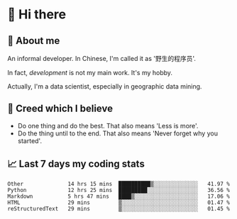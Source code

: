 # 👋 Hi there

## :speech_balloon: About me

An informal developer. In Chinese, I'm called it as '野生的程序员'.

In fact, _development_ is not my main work. It's my hobby.

Actually, I'm a data scientist, especially in geographic data mining.

## :see_no_evil: Creed which I believe

- Do one thing and do the best. That also means 'Less is more'.
- Do the thing until to the end. That also means 'Never forget why you started'.

## :chart_with_upwards_trend: Last 7 days my coding stats

<!--START_SECTION:waka-->
```text
Other              14 hrs 15 mins  ██████████▒░░░░░░░░░░░░░░   41.97 % 
Python             12 hrs 25 mins  █████████░░░░░░░░░░░░░░░░   36.56 % 
Markdown           5 hrs 47 mins   ████▒░░░░░░░░░░░░░░░░░░░░   17.06 % 
HTML               29 mins         ▒░░░░░░░░░░░░░░░░░░░░░░░░   01.47 % 
reStructuredText   29 mins         ▒░░░░░░░░░░░░░░░░░░░░░░░░   01.45 % 
```
<!--END_SECTION:waka-->
